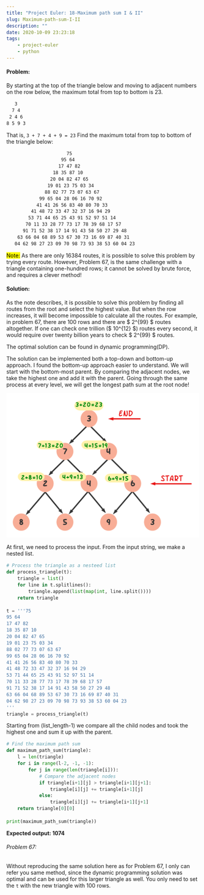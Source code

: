 ```yaml
---
title: "Project Euler: 18-Maximum path sum I & II"
slug: Maximum-path-sum-I-II
description: ""
date: 2020-10-09 23:23:18
tags:
    - project-euler
    - python
---
```


#### Problem: 
By starting at the top of the triangle below and moving to adjacent numbers on the row below, the maximum total from top to bottom is 23.

```html
   3
  7 4
 2 4 6
8 5 9 3
```

That is, `3 + 7 + 4 + 9 = 23`
Find the maximum total from top to bottom of the triangle below:
```html
                      75
                    95 64
                   17 47 82
                 18 35 87 10
                20 04 82 47 65
               19 01 23 75 03 34
              88 02 77 73 07 63 67
            99 65 04 28 06 16 70 92
           41 41 26 56 83 40 80 70 33
         41 48 72 33 47 32 37 16 94 29
        53 71 44 65 25 43 91 52 97 51 14
       70 11 33 28 77 73 17 78 39 68 17 57
      91 71 52 38 17 14 91 43 58 50 27 29 48
    63 66 04 68 89 53 67 30 73 16 69 87 40 31
   04 62 98 27 23 09 70 98 73 93 38 53 60 04 23
```

<mark>Note:</mark> As there are only 16384 routes, it is possible to solve this problem by trying every route. However, Problem 67, is the same challenge with a triangle containing one-hundred rows; it cannot be solved by brute force, and requires a clever method!

#### Solution:

As the note describes, it is possible to solve this problem by finding all routes from the root and select the highest value. But when the row increases, it will become impossible to calculate all the routes. For example, in problem 67, there are 100 rows and there are $ 2^{99} $ routes altogether. If one can check one trillion ($ 10^{12} $) routes every second, it would require over twenty billion years to check $ 2^{99} $ routes.

The optimal solution can be found in dynamic programming(DP).

The solution can be implemented both a top-down and bottom-up approach. I found the bottom-up approach easier to understand. We will start with the bottom-most parent. By comparing the adjacent nodes, we take the highest one and add it with the parent. Going through the same process at every level, we will get the longest path sum at the root node!

![Project Euler 18](../images/project-euler-18.png)

At first, we need to process the input. From the input string, we make a nested list.  

```python
# Process the triangle as a nesteed list
def process_triangle(t):
    triangle = list()
    for line in t.splitlines():
        triangle.append(list(map(int, line.split())))
    return triangle

t = '''75
95 64
17 47 82
18 35 87 10
20 04 82 47 65
19 01 23 75 03 34
88 02 77 73 07 63 67
99 65 04 28 06 16 70 92
41 41 26 56 83 40 80 70 33
41 48 72 33 47 32 37 16 94 29
53 71 44 65 25 43 91 52 97 51 14
70 11 33 28 77 73 17 78 39 68 17 57
91 71 52 38 17 14 91 43 58 50 27 29 48
63 66 04 68 89 53 67 30 73 16 69 87 40 31
04 62 98 27 23 09 70 98 73 93 38 53 60 04 23
'''
triangle = process_triangle(t)
```

Starting from (list_length-1) we compare all the child nodes and took the highest one and sum it up with the parent. 

```python
# Find the maximum path sum
def maximum_path_sum(triangle):
    l = len(triangle)
    for i in range(l-2, -1, -1):
        for j in range(len(triangle[i])):
            # Compare the adjacent nodes
            if triangle[i+1][j] > triangle[i+1][j+1]:
                triangle[i][j] += triangle[i+1][j]
            else:
                triangle[i][j] += triangle[i+1][j+1]
    return triangle[0][0]

print(maximum_path_sum(triangle))
```

**Expected output: 1074**

###### Problem 67:

Without reproducing the same solution here as for Problem 67, I only can refer you same method, since the dynamic programming solution was optimal and can be used for this larger triangle as well. You only need to set the `t` with the new triangle with 100 rows.
